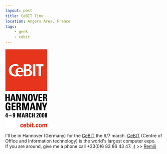```yaml
---
layout: post
title: CeBIT Time
location: Angers Area, France
tags:
    - geek
    - cebit
---
```


<img src="/assets/images/blog/Salon/CEBIT2008/LogoCEBIT2008_1.png" alt="" />  
  
I'll be in Hannover (Germany) for the <a href="http://www.cebit.de">CeBIT</a> the 6/7 march. <a href="http://www.cebit.de">CeBIT</a> (Centre of Office and Information technology) is the world's largest computer expo.  
If you are around, give me a phone call +33(0)6 83 86 43 47. ;) >> <a href="http://www.remibarbe.fr">Remiii</a>
